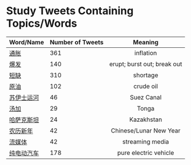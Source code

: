 # Study Tweets Containing Topics/Words
        
| Word/Name | Number of Tweets | Meaning |
| ----- | ----- | :---: |
| [通胀](通胀.md) | 361 | inflation |
| [爆发](爆发.md) | 140 | erupt; burst out; break out |
| [短缺](短缺.md) | 310 | shortage |
| [原油](原油.md) | 102 | crude oil |
| [苏伊士运河](苏伊士运河.md) | 46 | Suez Canal |
| [汤加](汤加.md) | 29 | Tonga |
| [哈萨克斯坦](哈萨克斯坦.md) | 24 | Kazakhstan |
| [农历新年](农历新年.md) | 42 | Chinese/Lunar New Year |
| [流媒体](流媒体.md) | 42 | streaming media |
| [纯电动汽车](纯电动汽车.md) | 178 | pure electric vehicle |
